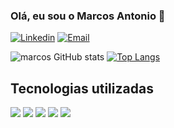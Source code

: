 ### Olá, eu sou o Marcos Antonio 👋

[![Linkedin](https://img.shields.io/badge/LinkedIn-0077B5?style=for-the-badge&logo=linkedin&logoColor=white)](https://www.linkedin.com/in/marcoss-antonio)
[![Email](https://img.shields.io/badge/Gmail-D14836?style=for-the-badge&logo=gmail&logoColor=white)](https://antoniosantana.marcos28@gmail.com)

<div style="display: block;">
  
![marcos GitHub stats](https://github-readme-stats.vercel.app/api?username=marcosantoniosantana&show_icons=true&theme=radical)
[![Top Langs](https://github-readme-stats.vercel.app/api/top-langs/?username=marcosantoniosantana)](https://github.com/anuraghazra/github-readme-stats)
  
</div>

## Tecnologias utilizadas

<div>
  <img src="https://img.shields.io/badge/HTML5-E34F26?style=for-the-badge&logo=html5&logoColor=white"/>
  <img src="https://img.shields.io/badge/CSS3-1572B6?style=for-the-badge&logo=css3&logoColor=white"/>
  <img src="https://img.shields.io/badge/JavaScript-323330?style=for-the-badge&logo=javascript&logoColor=F7DF1E"/>
  <img src="https://img.shields.io/badge/Sass-CC6699?style=for-the-badge&logo=sass&logoColor=white"/>
  <img src="https://img.shields.io/badge/React-20232A?style=for-the-badge&logo=react&logoColor=61DAFB"/>
</div>
